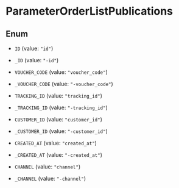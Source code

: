 

# ParameterOrderListPublications

## Enum


* `ID` (value: `"id"`)

* `_ID` (value: `"-id"`)

* `VOUCHER_CODE` (value: `"voucher_code"`)

* `_VOUCHER_CODE` (value: `"-voucher_code"`)

* `TRACKING_ID` (value: `"tracking_id"`)

* `_TRACKING_ID` (value: `"-tracking_id"`)

* `CUSTOMER_ID` (value: `"customer_id"`)

* `_CUSTOMER_ID` (value: `"-customer_id"`)

* `CREATED_AT` (value: `"created_at"`)

* `_CREATED_AT` (value: `"-created_at"`)

* `CHANNEL` (value: `"channel"`)

* `_CHANNEL` (value: `"-channel"`)



